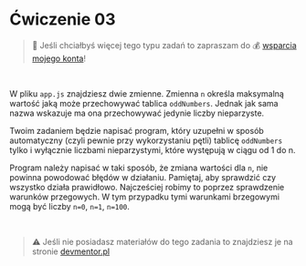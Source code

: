 # Ćwiczenie 03

> :loudspeaker: Jeśli chciałbyś więcej tego typu zadań to zapraszam do :moneybag: [wsparcia mojego konta](https://github.com/sponsors/devmentor-pl)!

&nbsp;

W pliku `app.js` znajdziesz dwie zmienne. Zmienna `n` określa maksymalną wartość jaką może przechowywać tablica `oddNumbers`. Jednak jak sama nazwa wskazuje ma ona przechowywać jedynie liczby nieparzyste.

Twoim zadaniem będzie napisać program, który uzupełni w sposób automatyczny (czyli pewnie przy wykorzystaniu pętli) tablicę `oddNumbers` tylko i wyłącznie liczbami nieparzystymi, które występują w ciągu od 1 do n.

Program należy napisać w taki sposób, że zmiana wartości dla `n`, nie powinna powodować błędów w działaniu. Pamiętaj, aby sprawdzić czy wszystko działa prawidłowo. Najcześciej robimy to poprzez sprawdzenie warunków przegowych. W tym przypadku tymi warunkami brzegowymi mogą być liczby `n=0`, `n=1`, `n=100`.


&nbsp;

> :warning: Jeśli nie posiadasz materiałów do tego zadania to znajdziesz je na stronie [devmentor.pl](https://devmentor.pl/p/js-basics/)
